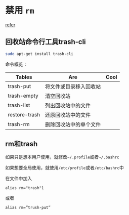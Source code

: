 # 禁用 `rm`

[refer](https://blog.csdn.net/gatieme/article/details/49101227)

## 回收站命令行工具trash-cli

```bash
sudo apt-get install trash-cli
```

命令概览：

| Tables        | Are                    | Cool |
| ------------- | ---------------------- | ---- |
| trash-put     | 将文件或目录移入回收站 |      |
| trash-empty   | 清空回收站             |      |
| trash-list    | 列出回收站中的文件     |      |
| restore-trash | 还原回收站中的文件     |      |
| trash-rm      | 删除回收站中的单个文件 |      |

## rm和trash

 如果只是想本用户使用，就修改`~/.profile`或者`~/.bashrc  `

如果想要全局使用，就使用`/etc/profile`或者`/etc/bashrc`中 

在文件中加入

```
alias rm="trash"1
```

或者

```
alias rm=”trush-put”
```